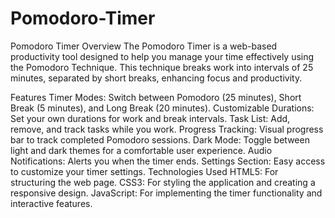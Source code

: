 # Pomodoro-Timer
Pomodoro Timer
Overview
The Pomodoro Timer is a web-based productivity tool designed to help you manage your time effectively using the Pomodoro Technique. This technique breaks work into intervals of 25 minutes, separated by short breaks, enhancing focus and productivity.

Features
Timer Modes: Switch between Pomodoro (25 minutes), Short Break (5 minutes), and Long Break (20 minutes).
Customizable Durations: Set your own durations for work and break intervals.
Task List: Add, remove, and track tasks while you work.
Progress Tracking: Visual progress bar to track completed Pomodoro sessions.
Dark Mode: Toggle between light and dark themes for a comfortable user experience.
Audio Notifications: Alerts you when the timer ends.
Settings Section: Easy access to customize your timer settings.
Technologies Used
HTML5: For structuring the web page.
CSS3: For styling the application and creating a responsive design.
JavaScript: For implementing the timer functionality and interactive features.
